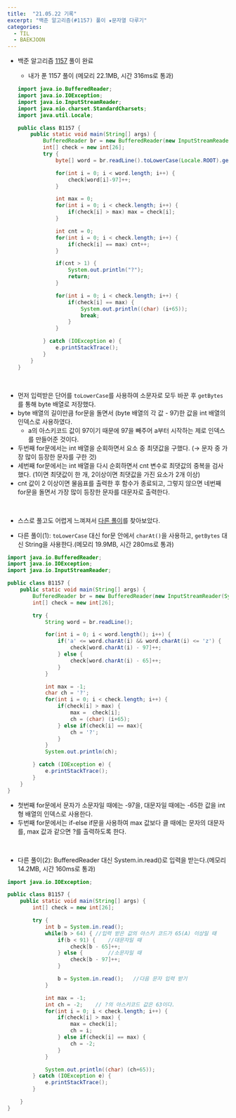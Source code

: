 ```yaml
---
title:  "21.05.22 기록"
excerpt: "백준 알고리즘(#1157) 풀이 ★문자열 다루기"
categories:
  - TIL
  - BAEKJOON
---
```



+ 백준 알고리즘 [1157](https://www.acmicpc.net/problem/1157) 풀이 완료

  + 내가 푼 1157 풀이 (메모리 22.1MB, 시간 316ms로 통과)<br />

  ```java
  import java.io.BufferedReader;
  import java.io.IOException;
  import java.io.InputStreamReader;
  import java.nio.charset.StandardCharsets;
  import java.util.Locale;

  public class B1157 {
      public static void main(String[] args) {
          BufferedReader br = new BufferedReader(new InputStreamReader(System.in));
          int[] check = new int[26];
          try {
              byte[] word = br.readLine().toLowerCase(Locale.ROOT).getBytes(StandardCharsets.UTF_8);

              for(int i = 0; i < word.length; i++) {
                  check[word[i]-97]++;
              }

              int max = 0;
              for(int i = 0; i < check.length; i++) {
                  if(check[i] > max) max = check[i];
              }

              int cnt = 0;
              for(int i = 0; i < check.length; i++) {
                  if(check[i] == max) cnt++;
              }

              if(cnt > 1) {
                  System.out.println("?");
                  return;
              }

              for(int i = 0; i < check.length; i++) {
                  if(check[i] == max) {
                      System.out.println((char) (i+65));
                      break;
                  }
              }

          } catch (IOException e) {
              e.printStackTrace();
          }
      }
  }

  ```
<br />

  + 먼저 입력받은 단어를 `toLowerCase`를 사용하여 소문자로 모두 바꾼 후 `getBytes`를 통해 byte 배열로 저장했다.
  + byte 배열의 길이만큼 for문을 돌면서 (byte 배열의 각 값 - 97)한 값을 int 배열의 인덱스로 사용하였다.
    + a의 아스키코드 값이 97이기 때문에 97을 빼주어 a부터 시작하는 제로 인덱스를 만들어준 것이다.
  + 두번째 for문에서는 int 배열을 순회하면서 요소 중 최댓값을 구했다. (→ 문자 중 가장 많이 등장한 문자를 구한 것)
  + 세번째 for문에서는 int 배열을 다시 순회하면서 cnt 변수로 최댓값의 중복을 검사했다. (1이면 최댓값이 한 개, 2이상이면 최댓값을 가진 요소가 2개 이상)
  + cnt 값이 2 이상이면 물음표를 출력한 후 함수가 종료되고, 그렇지 않으면 네번째 for문을 돌면서 가장 많이 등장한 문자를 대문자로 출력한다.

<br />

  + 스스로 풀고도 어렵게 느껴져서 [다른 풀이](https://st-lab.tistory.com/64)를 찾아보았다.

  + 다른 풀이(1): `toLowerCase` 대신  for문 안에서 `charAt()`을 사용하고, `getBytes` 대신 String을 사용한다.(메모리 19.9MB, 시간 280ms로 통과)

  ```java
  import java.io.BufferedReader;
  import java.io.IOException;
  import java.io.InputStreamReader;

  public class B1157 {
      public static void main(String[] args) {
          BufferedReader br = new BufferedReader(new InputStreamReader(System.in));
          int[] check = new int[26];

          try {
              String word = br.readLine();

              for(int i = 0; i < word.length(); i++) {
                  if('a' <= word.charAt(i) && word.charAt(i) <= 'z') {
                      check[word.charAt(i) - 97]++;
                  } else {
                      check[word.charAt(i) - 65]++;
                  }
              }

              int max = -1;
              char ch = '?';
              for(int i = 0; i < check.length; i++) {
                  if(check[i] > max) {
                      max =  check[i];
                      ch = (char) (i+65);
                  } else if(check[i] == max){
                      ch = '?';
                  }
              }
              System.out.println(ch);

          } catch (IOException e) {
              e.printStackTrace();
          }
      }
  }

  ```
  + 첫번째 for문에서 문자가 소문자일 때에는 -97을, 대문자일 때에는 -65한 값을 int형 배열의 인덱스로 사용한다.
  + 두번째 for문에서는 if-else if문을 사용하여 max 값보다 클 때에는 문자의 대문자를, max 값과 같으면 ?를 출력하도록 한다.

  <br />

  + 다른 풀이(2): BufferedReader 대신 System.in.read()로 입력을 받는다.(메모리 14.2MB, 시간 160ms로 통과)

  ```java
  import java.io.IOException;

  public class B1157 {
      public static void main(String[] args) {
          int[] check = new int[26];

          try {
              int b = System.in.read();
              while(b > 64) { //입력 받은 값의 아스키 코드가 65(A) 이상일 때
                  if(b < 91) {    //대문자일 때
                      check[b - 65]++;
                  } else {        //소문자일 때
                      check[b - 97]++;
                  }

                  b = System.in.read();   //다음 문자 입력 받기
              }

              int max = -1;
              int ch = -2;    // ?의 아스키코드 값은 63이다.
              for(int i = 0; i < check.length; i++) {
                  if(check[i] > max) {
                      max = check[i];
                      ch = i;
                  } else if(check[i] == max) {
                      ch = -2;
                  }
              }

              System.out.println((char) (ch+65));
          } catch (IOException e) {
              e.printStackTrace();
          }

      }
  }

  ```
